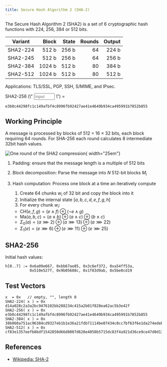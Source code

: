 ```yaml
---
title: Secure Hash Algorithm 2 (SHA-2)
---
```

The Secure Hash Algorithm 2 (SHA2) is a set of 6 cryptographic hash functions with 224, 256, 384 or 512 bits.

| Variant  | Block  | State | Rounds |  Output |
|----------|-------:|------:|-------:|--------:|
| SHA2-224 |  512 b | 256 b |   64   |  224 b  |
| SHA2-245 |  512 b | 256 b |   64   |  256 b  |
| SHA2-384 | 1024 b | 512 b |   80   |  384 b  |
| SHA2-512 | 1024 b | 512 b |   80   |  512 b  |

Applications: TLS/SSL, PGP, SSH, S/MIME, and IPsec.


<div class="row" markdown>
<div class="col-md-auto pr-0" markdown>
SHA2-256 (\" <input id="number-input" style="width: 5em;" oninput="calcSHA(this)" placeholder="Input" value=""> \") =	
</div>
<div class="col pl-0" markdown>
<p><code id="SHA2_out">e3b0c44298fc1c149afbf4c8996fb92427ae41e4649b934ca495991b7852b855</code></p>	
</div>
</div>



## Working Principle
A message is processed by blocks of 512 = 16 × 32 bits, each block requiring 64 rounds. For SHA-256 each round calculates 8 intermediate 32bit hash values.


![One round of the SHA2 compression](hash_sha2.svg){ width="25em"}



1. Padding: ensure that the message length is a multiple of 512 bits

1. Block decomposition: Parse the message into $N$ 512-bit blocks $M_i$

1. Hash computation: Process one block at a time an iteratively compute

	1. Create 64 chunks $w_i$ of 32 bit and copy the block into it
	2. Initialize the internal state $[a, b, c, d, e, f, g, h]$
	2. For every chunk $w_i$:
	  * $\text{CH}( e, f, g ) = (e \land f) \oplus (\neg e \land g)$
      * $\text{Ma}( a, b, c) = (a \land b) \oplus (a \land c) \oplus ( b \land c)$
      * $\Sigma_{0}(a) = (a \ggg 2) \oplus (a \ggg 13) \oplus (a \ggg  22)$
      * $\Sigma_{1}(e) = (e \ggg 6) \oplus (e \ggg 11) \oplus (e \ggg  25)$


<!-- 	$$H_i = H_{i-1} + C(M_i)$$
	where $C$ is the compression function
	Six logical functions are used in SHA-256.
 -->

## SHA2-256

Initial hash values:
```
h[0..7] := 0x6a09e667, 0xbb67ae85, 0x3c6ef372, 0xa54ff53a, 
           0x510e527f, 0x9b05688c, 0x1f83d9ab, 0x5be0cd19

```


## Test Vectors
```
x  = 0x   // empty, "", length 0
SHA2-224( x ) = 0x d14a028c2a3a2bc9476102bb288234c415a2b01f828ea62ac5b3e42f
SHA2-256( x ) = 0x e3b0c44298fc1c149afbf4c8996fb92427ae41e4649b934ca495991b7852b855
SHA2-384( x ) = 0x
38b060a751ac96384cd9327eb1b1e36a21fdb71114be07434c0cc7bf63f6e1da274edebfe76f65fbd51ad2f14898b95b
SHA2-512( x ) = 0x
cf83e1357eefb8bdf1542850d66d8007d620e4050b5715dc83f4a921d36ce9ce47d0d13c5d85f2b0ff8318d2877eec2f63b931bd47417a81a538327af927da3e

```


## References
* [Wikipedia: SHA-2](https://en.wikipedia.org/wiki/SHA-2)


<script type="text/javascript" src="http://cdn.jsdelivr.net/gh/emn178/js-sha256/build/sha256.min.js"></script>
<script type="text/javascript">
function calcSHA( text ){
	document.getElementById('SHA2_out').textContent = sha256( text.value );
}
</script>

